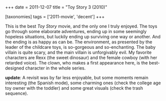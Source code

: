 +++
date = 2011-12-07
title = "Toy Story 3 (2010)"

[taxonomies]
tags = ['2011-movie', 'decent']
+++

This is the best *Toy Story* movie, and the only one I truly enjoyed.
The toys go through some elaborate adventures, ending up in some
seemingly hopeless situations, but luckily ending up surviving one way
or another. And the ending is as happy as can be. The environment, as
presented by the leader of the childcare toys, is so-gorgeous and
so-enchanting. The baby villain is quite scary, and the main villain is
unforgivably evil. My favorite characters are Rexx (the sweet dinosaur)
and the female cowboy (with her retarded voice). The clown, who makes a
first appearance here, is the best-designed character in the whole
series.

**update**: A revisit was by far less enjoyable, but some moments remain
interesting (the Spanish mode), some charming ones (check the college
age toy owner with the toddler) and some great visuals (check the trash
sequence).
